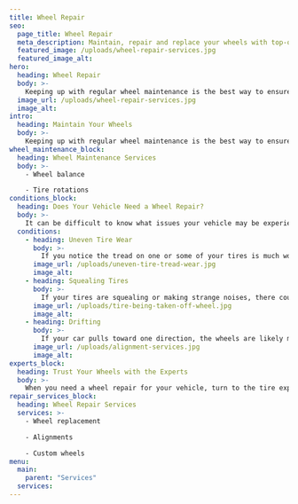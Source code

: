 ```yaml
---
title: Wheel Repair
seo:
  page_title: Wheel Repair
  meta_description: Maintain, repair and replace your wheels with top-quality materials and service from the expert mechanics at Matthews Tire!
  featured_image: /uploads/wheel-repair-services.jpg
  featured_image_alt:
hero:
  heading: Wheel Repair
  body: >-
    Keeping up with regular wheel maintenance is the best way to ensure your wheels, tires, suspension and vehicle overall are in the best condition possible and safe to drive.
  image_url: /uploads/wheel-repair-services.jpg
  image_alt:
intro:
  heading: Maintain Your Wheels
  body: >-
    Keeping up with regular wheel maintenance is the best way to ensure your wheels, tires, suspension and vehicle overall are in the best condition possible and safe to drive. The expert mechanics at Matthews Tire are here to help with regular wheel maintenance services to keep you rolling.
wheel_maintenance_block:
  heading: Wheel Maintenance Services
  body: >-
    - Wheel balance 

    - Tire rotations
conditions_block:
  heading: Does Your Vehicle Need a Wheel Repair?
  body: >-
    It can be difficult to know what issues your vehicle may be experiencing. You can always count on Matthews Tire to provide comprehensive inspections and diagnoses when your car is acting up. For peace of mind, keep an eye out for these common signs of wheel problems:
  conditions:
    - heading: Uneven Tire Wear
      body: >-
        If you notice the tread on one or some of your tires is much worse than others, it’s a sign that your vehicle’s alignment is off and in need of repair. A Matthews Tire alignment will help keep the wear even on your tires.
      image_url: /uploads/uneven-tire-tread-wear.jpg
      image_alt:
    - heading: Squealing Tires
      body: >-
        If your tires are squealing or making strange noises, there could be a variety of issues with the wheels, suspension, alignment or more. Schedule a wheel inspection with Matthews Tire to diagnose and repair the issue.
      image_url: /uploads/tire-being-taken-off-wheel.jpg
      image_alt:
    - heading: Drifting
      body: >-
        If your car pulls toward one direction, the wheels are likely misaligned, or another issue with your tires or suspension could be going on. This can quickly progress and get worse, so don’t ignore the problem and instead bring your car in for an inspection.
      image_url: /uploads/alignment-services.jpg
      image_alt:
experts_block:
  heading: Trust Your Wheels with the Experts
  body: >-
    When you need a wheel repair for your vehicle, turn to the tire experts at Matthews Tire. Our ASE master certified technicians have the expertise and dealer-quality tools necessary to run full tire inspections, maintenance services and repairs to get the best value out of your wheels.
repair_services_block:
  heading: Wheel Repair Services
  services: >-
    - Wheel replacement

    - Alignments

    - Custom wheels
menu:
  main:
    parent: "Services"
  services:
---
```

